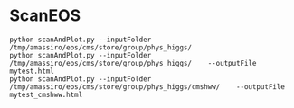 # ScanEOS


    python scanAndPlot.py --inputFolder /tmp/amassiro/eos/cms/store/group/phys_higgs/
    python scanAndPlot.py --inputFolder /tmp/amassiro/eos/cms/store/group/phys_higgs/    --outputFile mytest.html
    python scanAndPlot.py --inputFolder /tmp/amassiro/eos/cms/store/group/phys_higgs/cmshww/    --outputFile mytest_cmshww.html
    
    